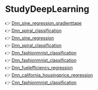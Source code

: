 # StudyDeepLearning
👉 [Dnn_sine_regression_gradienttape](https://github.com/Juyoung4/StudyDeepLearning/blob/master/Dnn_sine_regression_gradienttape.ipynb)<br>
👉 [Dnn_spiral_classification](https://github.com/Juyoung4/StudyDeepLearning/blob/master/Dnn_spiral_classification_gradienttape.ipynb)<br>
👉 [Dnn_sine_regression](https://github.com/Juyoung4/StudyDeepLearning/blob/master/Dnn_sine_regression_keras.ipynb)<br>
👉 [Dnn_spiral_classification](https://github.com/Juyoung4/StudyDeepLearning/blob/master/Dnn_spiral_classification_keras.ipynb)<br>
👉 [Dnn_fashionmnist_classification](https://github.com/Juyoung4/StudyDeepLearning/blob/master/Dnn_fashionmnist_classification.ipynb) <br>
👉 [Dnn_fashionmnist_classification](https://github.com/Juyoung4/StudyDeepLearning/blob/master/Dnn_fashionmnist_classification_tensorboard.ipynb)<br>
👉 [Dnn_fuelefficiency_regression](https://github.com/Juyoung4/StudyDeepLearning/blob/master/Dnn_fuelefficiency_regression.ipynb)<br>
👉 [Dnn_california_housingprice_regression](https://github.com/Juyoung4/Juyoung4.github.io/blob/master/Dnn_california_housingprice_regression.ipynb)<br>
👉 [Cnn_fashionmnist_classification](https://github.com/Juyoung4/Juyoung4.github.io/blob/master/Cnn_fashionmnist_classification.ipynb)<br>
